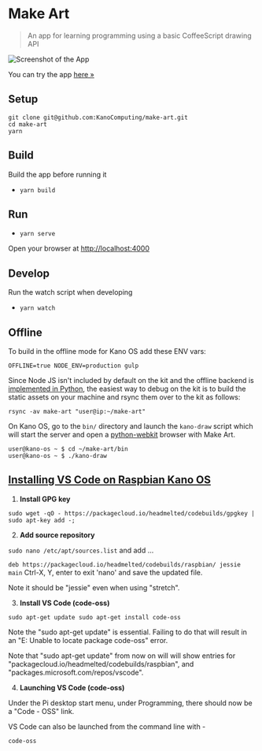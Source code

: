 # Make Art

> An app for learning programming using a basic CoffeeScript drawing API

![Screenshot of the App](make-art-screenshot.png)

You can try the app [here »](http://art.kano.me/)

## Setup

    git clone git@github.com:KanoComputing/make-art.git
    cd make-art
    yarn

## Build

Build the app before running it

- `yarn build`

## Run

- `yarn serve`

Open your browser at [http://localhost:4000](http://localhost:4000)

## Develop

Run the watch script when developing

- `yarn watch`

## Offline

To build in the offline mode for Kano OS add these ENV vars:

    OFFLINE=true NODE_ENV=production gulp

Since Node JS isn't included by default on the kit and the offline backend is
[implemented in Python](/kano_draw/server.py), the easiest way to
debug on the kit is to build the static assets on your machine and rsync them
over to the kit as follows:

    rsync -av make-art "user@ip:~/make-art"

On Kano OS, go to the `bin/` directory and launch the `kano-draw` script
which will start the server and open a
[python-webkit](https://wiki.python.org/moin/PythonWebKit) browser with Make
Art.

    user@kano-os ~ $ cd ~/make-art/bin
    user@kano-os ~ $ ./kano-draw

## [Installing VS Code on Raspbian Kano OS](https://www.raspberrypi.org/forums/viewtopic.php?p=1440336)


1) **Install GPG key**

`sudo wget -qO - https://packagecloud.io/headmelted/codebuilds/gpgkey | sudo apt-key add -;`

2) **Add source repository**

`sudo nano /etc/apt/sources.list`
and add ...

`deb https://packagecloud.io/headmelted/codebuilds/raspbian/ jessie main`
Ctrl-X, Y, enter to exit 'nano' and save the updated file.

Note it should be "jessie" even when using "stretch".

3) **Install VS Code (code-oss)**

`sudo apt-get update
sudo apt-get install code-oss`

Note the "sudo apt-get update" is essential. Failing to do that will result in an "E: Unable to locate package code-oss" error.

Note that "sudo apt-get update" from now on will will show entries for
"packagecloud.io/headmelted/codebuilds/raspbian", and
"packages.microsoft.com/repos/vscode".

4) **Launching VS Code (code-oss)**

Under the Pi desktop start menu, under Programming, there should now be a "Code - OSS" link.

VS Code can also be launched from the command line with -

`code-oss`